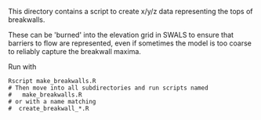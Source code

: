This directory contains a script to create x/y/z data representing the tops of
breakwalls.

These can be 'burned' into the elevation grid in SWALS to ensure that barriers
to flow are represented, even if sometimes the model is too coarse to reliably
capture the breakwall maxima.

Run with

    Rscript make_breakwalls.R
    # Then move into all subdirectories and run scripts named 
    #   make_breakwalls.R
    # or with a name matching
    #  create_breakwall_*.R
